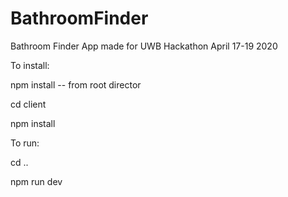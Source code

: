 # BathroomFinder
Bathroom Finder App made for UWB Hackathon April 17-19 2020

To install:

npm install -- from root director


cd client


npm install
 
To run:


cd ..


npm run dev
